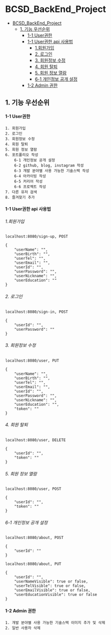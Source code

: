 # BCSD_BackEnd_Project

- [BCSD_BackEnd_Project](#bcsd-backend-project)
    * [1. 기능 우선순위](#1--------)
        - [1-1 User권한](#1-1-user--)
        - [1-1 User권한 api 사용법](#1-1-user---api----)
            + [1.회원가입](#1----)
            + [2. 로그인](#2----)
            + [3. 회원정보 수정](#3--------)
            + [4. 회원 탈퇴](#4------)
            + [5. 회원 정보 열람](#5---------)
            + [6-1 개인정보 공개 설정](#6-1-----------)
        - [1-2 Admin 권한](#1-2-admin---)

## 1. 기능 우선순위

#### 1-1 User권한

```text
1. 회원가입
2. 로그인
3. 회원정보 수정
4. 회원 탈퇴
5. 회원 정보 열람
6. 포트폴리오 작성
    6-1 개인정보 공개 설정
    6-2 github, blog, instagram 작성
    6-3 개발 분야별 사용 가능한 기술스택 작성
    6-4 아카이빙 작성
    6-5 커리어 작성
    6-6 프로젝트 작성
7. 다른 유저 검색
8. 즐겨찾기 추가
```
#### 1-1 User권한 api 사용법
###### 1.회원가입
```text
localhost:8080/sign-up, POST

{
    "userName": "",
    "userBirth": "",
    "userTel": "",
    "userEmail": "",
    "userId": "",
    "userPassword": "",
    "userNickname": "",
    "userEducation": ""
}
```

###### 2. 로그인
```text
localhost:8080/sign-in, POST

{
    "userId": "",
    "userPassword": ""
}
```
###### 3. 회원정보 수정
```text
localhost:8080/user, PUT

{
    "userName": "",
    "userBirth": "",
    "userTel": "",
    "userEmail": "",
    "userId": "",
    "userPassword": "",
    "userNickname": "",
    "userEducation": "",
    "token": ""
}
```

###### 4. 회원 탈퇴
```text
localhost:8080/user, DELETE

{
    "userId": "",
    "token": ""
}
```

###### 5. 회원 정보 열람
```text
localhost:8080/user, POST

{
    "userId": "",
    "token": ""
}
```

###### 6-1 개인정보 공개 설정
```text
localhost:8080/about, POST

{
    "userId": ""
}
```
```text
localhost:8080/about, PUT

{
    "userId": "",
    "userNameVisible": true or false,
    "userTelVisible": true or false,
    "userEmailVisible": true or false,
    "userEducationVisible": true or false
}
```
#### 1-2 Admin 권한

```text
1. 개발 분야별 사용 가능한 기술스택 이미지 추가 및 삭제
2. 일반 사용자 삭제
```